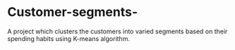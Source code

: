 # Customer-segments-
A project which clusters the  customers into varied segments based on their spending habits using K-means algorithm.
